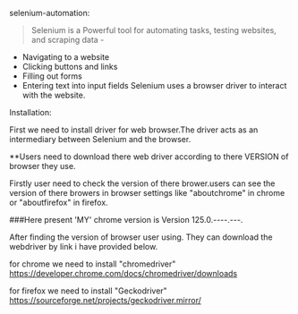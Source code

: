 selenium-automation:

>Selenium is a Powerful tool for automating tasks, testing websites, and scraping data -
* Navigating to a website
* Clicking buttons and links
* Filling out forms
* Entering text into input fields
Selenium uses a browser driver to interact with the website.

Installation:

First we need to install driver for web browser.The driver acts as an intermediary between Selenium and the browser.

**Users need to download there web driver according to there VERSION of browser they use.

Firstly user need to check the version of there brower.users can see the version of there browers in browser settings like "aboutchrome" in chrome or "aboutfirefox" in firefox.

###Here present 'MY' chrome version is Version 125.0.----.---.

After finding the version of browser user using. They can download the webdriver by link i have provided below.

for chrome we need to install "chromedriver"     https://developer.chrome.com/docs/chromedriver/downloads

for firefox we need to install "Geckodriver"     https://sourceforge.net/projects/geckodriver.mirror/





